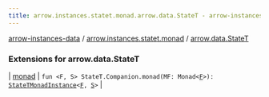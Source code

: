 ```yaml
---
title: arrow.instances.statet.monad.arrow.data.StateT - arrow-instances-data
---
```


[arrow-instances-data](../../index.html) / [arrow.instances.statet.monad](../index.html) / [arrow.data.StateT](./index.html)

### Extensions for arrow.data.StateT

| [monad](monad.html) | `fun <F, S> StateT.Companion.monad(MF: Monad<`[`F`](monad.html#F)`>): `[`StateTMonadInstance`](../../arrow.instances/-state-t-monad-instance/index.html)`<`[`F`](monad.html#F)`, `[`S`](monad.html#S)`>` |

